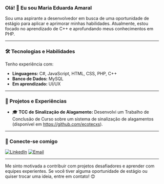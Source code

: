 ### Olá! 👋 Eu sou Maria Eduarda Amaral
Sou uma aspirante a desenvolvedor em busca de uma oportunidade de estágio para aplicar e aprimorar minhas habilidades. Atualmente, estou focado no aprendizado de C++ e aprofundando meus conhecimentos em PHP.

---

### 🛠️ Tecnologias e Habilidades

Tenho experiência com:

-   **Linguagens:** C#, JavaScript, HTML, CSS, PHP, C++
-   **Banco de Dados:** MySQL
-   **Em aprendizado:** UI/UX

---

### 🌱 Projetos e Experiências

-   🎓 **TCC de Sinalização de Alagamento:** Desenvolvi um Trabalho de Conclusão de Curso sobre um sistema de sinalização de alagamentos (disponível em https://github.com/ecotecxs).

---

### 🔗 Conecte-se comigo

[![LinkedIn](https://img.shields.io/badge/LinkedIn-%230077B5.svg?style=for-the-badge&logo=linkedin&logoColor=white)](https://www.linkedin.com/in/maria-eduarda-amaral-72aa1b347)
[![Email](https://img.shields.io/badge/Email-D14836?style=for-the-badge&logo=gmail&logoColor=white)](mailto:maduamaral2006@gmail.com)

---

Me sinto motivada a contribuir com projetos desafiadores e aprender com equipes experientes. Se você tiver alguma oportunidade de estágio ou quiser trocar uma ideia, entre em contato! 😊


